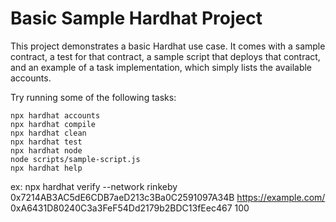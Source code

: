 # Basic Sample Hardhat Project

This project demonstrates a basic Hardhat use case. It comes with a sample contract, a test for that contract, a sample script that deploys that contract, and an example of a task implementation, which simply lists the available accounts.

Try running some of the following tasks:

```shell
npx hardhat accounts
npx hardhat compile
npx hardhat clean
npx hardhat test
npx hardhat node
node scripts/sample-script.js
npx hardhat help
```

ex:
npx hardhat verify --network rinkeby 0x7214AB3AC5dE6CDB7aeD213c3Ba0C2591097A34B https://example.com/ 0xA6431D80240C3a3FeF54Dd2179b2BDC13fEec467 100

